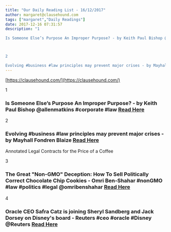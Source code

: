 ```yaml
---
title: "Our Daily Reading List - 16/12/2017"
author: margaret@clausehound.com
tags: ["margaret","Daily Readings"]
date: 2017-12-16 07:31:57
description: "1

Is Someone Else’s Purpose An Improper Purpose? - by Keith Paul Bishop @allenmatkins #corporate #law    Read Here



2

Evolving #business #law principles may prevent major crises - by Mayhall Fond..."
---
```


[https://clausehound.com/](https://clausehound.com/)

1

### Is Someone Else’s Purpose An Improper Purpose? - by Keith Paul Bishop @allenmatkins #corporate #law    [Read Here](https://goo.gl/8NzNJt)

2

### Evolving #business #law principles may prevent major crises - by Mayhall Fondren Blaize   [Read Here](https://goo.gl/JpUVc1)

Annotated Legal Contracts
for the Price of a Coffee

3

### The Great "Non-GMO" Deception: How To Sell Politically Correct Chocolate Chip Cookies - Omri Ben-Shahar #nonGMO #law #politics #legal @omribenshahar  [Read Here](https://www.forbes.com/sites/omribenshahar/2017/12/08/the-great-non-gmo-deception-how-to-sell-no-worries-cookies-and-other-junk-food/#600b57c06fca)

4

### Oracle CEO Safra Catz is joining Sheryl Sandberg and Jack Dorsey on Disney's board - Reuters #ceo #oracle #Disney @Reuters [Read Here](http://www.businessinsider.com/oracle-ceo-safra-catz-to-join-disney-board-2017-12)